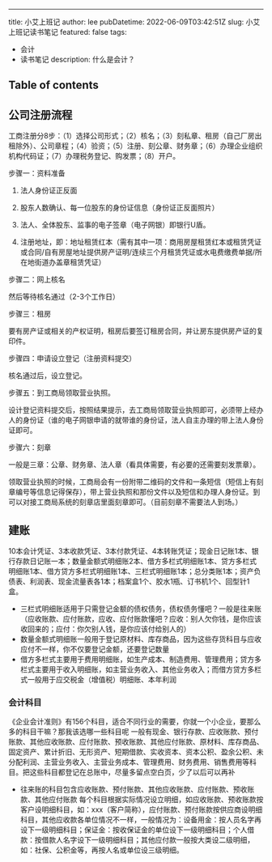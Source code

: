 ---
title: 小艾上班记
author: lee
pubDatetime: 2022-06-09T03:42:51Z
slug: 小艾上班记读书笔记
featured: false
tags:
  - 会计
  - 读书笔记
description:
  什么是会计？
## Table of contents

## 公司注册流程
工商注册分8步：（1）选择公司形式；（2）核名；（3）刻私章、租房（自己厂房出租除外）、公司章程；（4）验资；（5）注册、刻公章、财务章；（6）办理企业组织机构代码证；（7）办理税务登记、购发票；（8）开户。

步骤一：资料准备

1. 法人身份证正反面

2. 股​‌‌东人数确认、每一位股东的身份证信息（身份证正反面照片）

3. 法人、全体股东、监事的电子签章（电子网银）即银行U盾。

4. 注册地址，即：地址租赁红本（需有其中一项：商用房屋租赁红本或租赁凭证或合同/自有房屋地址提供房产证明/连续三个月租赁凭证或水电费缴费单据/所在地街道办盖章租赁凭证）

步骤二：网上核名

然后等待核名通过（2-3个工作日）

步骤三：租房

要有房产证或相关的产权证明，租房后要签订租房合同，并让房东提供房产证的复印件。

步骤四：申请设立登记（注册资料提交）

核名通过后，设立登记。

步骤五：到工商局领取营业执照。

设计登记资料提交后，按照结果提示，去工商局领取营业执照即可，必须带上经办人的身份证（谁的电子网银申请的就带谁的身份证，法人自主办理的带上法人身份证即可。

步骤六：刻章

一般是三章：公章、财务章、法人章（看具体需要，有必要的还需要刻发票章）。

领取营业执照的时候，工商局会有一份附带二维码的文件和一条短信（短信上有刻章编号等信息记得保存），带上营业执照和那份文件以及短信和办理人身份证。到可以对接工商局系统的刻章店里面刻章即可。（目前刻章不需要法人到场。）

## 建账
10本会计凭证、3本收款凭证、3本付款凭证、4本转账凭证；现金日记账1本、银行存款日记账一本；数量金额式明细账2本、借方多栏式明细账1本、贷方多栏式明细账1本、借方贷方多栏式明细账1本、三栏式明细账1本；总分类账1本；资产负债表、利润表、现金流量表各1本；档案盒1个、胶水1瓶、订书机1个、回型针1盒。
- 三栏式明细账适用于只需登记金额的债权债务，债权债务懂吧？一般是往来账（应收账款、应付账款，应收、应付账款懂吧？应收：别人欠你钱，是你应该收回来的；应付：你欠别人钱，是你应该付给别人的）
- 数量金额式明细账一般用于登记原材料、库存商品，因为这些存货科目与应收应付不一样，你不仅要登记金额，还要登记数量
- 借方多栏式主要用于费用明细账，如生产成本、制造费用、管理费用；贷方多栏式主要用于收入明细账，如主营业务收入、其他业务收入；而借方贷方多栏式一般用于应交税金（增值税）明细账、本年利润
### 会计科目
《企业会计准则》有156个科目，适合不同行业的需要，你就一个小企业，要那么多的科目干嘛？那我该选哪一些科目呢
一般有现金、银行存款、应收账款、预付账款、其他应收账款、应付账款、预收账款、其他应付账款、原材料、库存商品、固定资产、累计折旧、无形资产、短期借款、实收资本、资本公积、盈余公积、未分配利润、主营业务收入、主营业务成本、管理费用、财务费用、销售费用等科目。把这些科目都登记在总账中，尽量多留点空白页，少了以后可以再补
- 往来账的科目包含应收账款、预付账款、其他应收账款、应付账款、预收账款、其他应付账款
每个科目根据实际情况设立明细，如应收账款、预收账款按客户设明细科目，如：xxx（客户简称），应付账款、预付账款按供应商设明细科目，其他应收款各单位情况不一样，一般情况为：设备用金：按人员名字再设下一级明细科目；保证金：按收保证金的单位设下一级明细科目；个人借款：按借款人名字设下一级明细科目；其他应付款一般按大类设二级明细，如：社保、公积金等，再按人名或单位设三级明细。